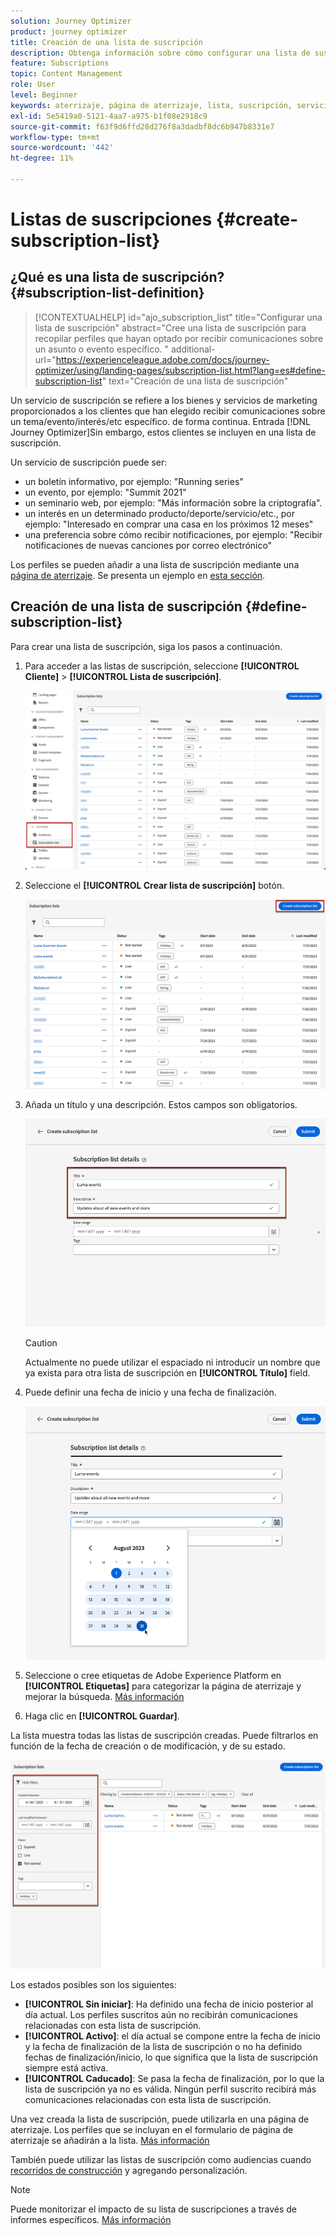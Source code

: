 ```yaml
---
solution: Journey Optimizer
product: journey optimizer
title: Creación de una lista de suscripción
description: Obtenga información sobre cómo configurar una lista de suscripción en Journey Optimizer
feature: Subscriptions
topic: Content Management
role: User
level: Beginner
keywords: aterrizaje, página de aterrizaje, lista, suscripción, servicio
exl-id: 5e5419a0-5121-4aa7-a975-b1f08e2918c9
source-git-commit: f63f9d6ffd28d276f8a3dadbf8dc6b947b8331e7
workflow-type: tm+mt
source-wordcount: '442'
ht-degree: 11%

---
```


# Listas de suscripciones {#create-subscription-list}

## ¿Qué es una lista de suscripción? {#subscription-list-definition}

>[!CONTEXTUALHELP]
>id="ajo_subscription_list"
>title="Configurar una lista de suscripción"
>abstract="Cree una lista de suscripción para recopilar perfiles que hayan optado por recibir comunicaciones sobre un asunto o evento específico. "
>additional-url="https://experienceleague.adobe.com/docs/journey-optimizer/using/landing-pages/subscription-list.html?lang=es#define-subscription-list" text="Creación de una lista de suscripción"

Un servicio de suscripción se refiere a los bienes y servicios de marketing proporcionados a los clientes que han elegido recibir comunicaciones sobre un tema/evento/interés/etc específico. de forma continua. Entrada [!DNL Journey Optimizer]Sin embargo, estos clientes se incluyen en una lista de suscripción.

Un servicio de suscripción puede ser:

* un boletín informativo, por ejemplo: &quot;Running series&quot;
* un evento, por ejemplo: &quot;Summit 2021&quot;
* un seminario web, por ejemplo: &quot;Más información sobre la criptografía&quot;.
* un interés en un determinado producto/deporte/servicio/etc., por ejemplo: &quot;Interesado en comprar una casa en los próximos 12 meses&quot;
* una preferencia sobre cómo recibir notificaciones, por ejemplo: &quot;Recibir notificaciones de nuevas canciones por correo electrónico&quot;

Los perfiles se pueden añadir a una lista de suscripción mediante una [página de aterrizaje](create-lp.md). Se presenta un ejemplo en [esta sección](lp-use-cases.md#subscription-to-a-service).

## Creación de una lista de suscripción {#define-subscription-list}

Para crear una lista de suscripción, siga los pasos a continuación.

1. Para acceder a las listas de suscripción, seleccione **[!UICONTROL Cliente]** > **[!UICONTROL Lista de suscripción]**.

   ![](assets/lp_subscription-lists.png)

1. Seleccione el **[!UICONTROL Crear lista de suscripción]** botón.

   ![](assets/lp_create-subscription-list.png)

1. Añada un título y una descripción. Estos campos son obligatorios.

   ![](assets/lp_subscription-list-name.png)

   >[!CAUTION]
   >
   >Actualmente no puede utilizar el espaciado ni introducir un nombre que ya exista para otra lista de suscripción en **[!UICONTROL Título]** field.

1. Puede definir una fecha de inicio y una fecha de finalización.

   ![](assets/lp_subscription-list-dates.png)

1. Seleccione o cree etiquetas de Adobe Experience Platform en **[!UICONTROL Etiquetas]** para categorizar la página de aterrizaje y mejorar la búsqueda. [Más información](../start/search-filter-categorize.md#tags)

1. Haga clic en **[!UICONTROL Guardar]**.

La lista muestra todas las listas de suscripción creadas. Puede filtrarlos en función de la fecha de creación o de modificación, y de su estado.

![](assets/lp_subscription-filters.png)

Los estados posibles son los siguientes:

* **[!UICONTROL Sin iniciar]**: Ha definido una fecha de inicio posterior al día actual. Los perfiles suscritos aún no recibirán comunicaciones relacionadas con esta lista de suscripción.
* **[!UICONTROL Activo]**: el día actual se compone entre la fecha de inicio y la fecha de finalización de la lista de suscripción o no ha definido fechas de finalización/inicio, lo que significa que la lista de suscripción siempre está activa.
* **[!UICONTROL Caducado]**: Se pasa la fecha de finalización, por lo que la lista de suscripción ya no es válida. Ningún perfil suscrito recibirá más comunicaciones relacionadas con esta lista de suscripción.

Una vez creada la lista de suscripción, puede utilizarla en una página de aterrizaje. Los perfiles que se incluyan en el formulario de página de aterrizaje se añadirán a la lista. [Más información](design-lp.md)

También puede utilizar las listas de suscripción como audiencias cuando [recorridos de construcción](../building-journeys/journey-gs.md#jo-build) y agregando personalización.

>[!NOTE]
>
>Puede monitorizar el impacto de su lista de suscripciones a través de informes específicos. [Más información](../reports/subscription-report-live.md)
